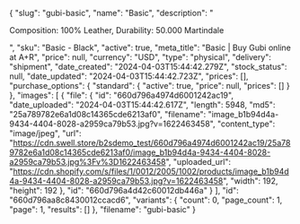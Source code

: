 {
  "slug": "gubi-basic",
  "name": "Basic",
  "description": "<p>Composition: 100% Leather, Durability: 50.000 Martindale</p>",
  "sku": "Basic - Black",
  "active": true,
  "meta_title": "Basic | Buy Gubi online at A+R",
  "price": null,
  "currency": "USD",
  "type": "physical",
  "delivery": "shipment",
  "date_created": "2024-04-03T15:44:42.279Z",
  "stock_status": null,
  "date_updated": "2024-04-03T15:44:42.723Z",
  "prices": [],
  "purchase_options": {
    "standard": {
      "active": true,
      "price": null,
      "prices": []
    }
  },
  "images": [
    {
      "file": {
        "id": "660d796a4974d6001242ac19",
        "date_uploaded": "2024-04-03T15:44:42.617Z",
        "length": 5948,
        "md5": "25a789782e6a1d08c14365cde6213af0",
        "filename": "image_b1b94d4a-9434-4404-8028-a2959ca79b53.jpg?v=1622463458",
        "content_type": "image/jpeg",
        "url": "https://cdn.swell.store/b2sdemo_test/660d796a4974d6001242ac19/25a789782e6a1d08c14365cde6213af0/image_b1b94d4a-9434-4404-8028-a2959ca79b53.jpg%3Fv%3D1622463458",
        "uploaded_url": "https://cdn.shopify.com/s/files/1/0012/2005/1002/products/image_b1b94d4a-9434-4404-8028-a2959ca79b53.jpg?v=1622463458",
        "width": 192,
        "height": 192
      },
      "id": "660d796a4d42c60012db446a"
    }
  ],
  "id": "660d796aa8c8430012ccacd6",
  "variants": {
    "count": 0,
    "page_count": 1,
    "page": 1,
    "results": []
  },
  "filename": "gubi-basic"
}